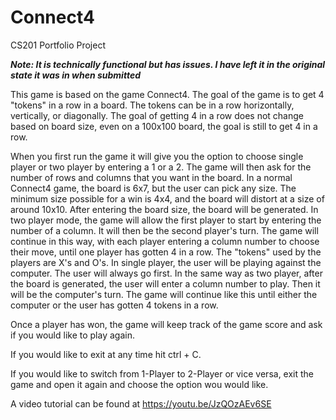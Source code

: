 # Connect4
CS201 Portfolio Project

***Note: It is technically functional but has issues. I have left it in the original state it was in when submitted***


This game is based on the game Connect4. The goal of the game is to get 4 "tokens" in a row in a board. The tokens 
can be in a row horizontally, vertically, or diagonally. The goal of getting 4 in a row does not change based on board
size, even on a 100x100 board, the goal is still to get 4 in a row. 

When you first run the game it will give you the option to choose single player or two player by entering a 1 or a 2. 
The game will then ask for the number of rows and columns that you want in the board. In a normal Connect4 game, the 
board is 6x7, but the user can pick any size. The minimum size possible for a win is 4x4, and the board will distort
at a size of around 10x10. After entering the board size, the board will be generated. In two player mode, the game 
will allow the first player to start by entering the number of a column. It will then be the second player's turn. 
The game will continue in this way, with each player entering a column number to choose their move, until one player 
has gotten 4 in a row. The "tokens" used by the players are X's and O's. In single player, the user will be playing 
against the computer. The user will always go first. In the same way as two player, after the board is generated, the 
user will enter a column number to play. Then it will be the computer's turn. The game will continue like this until 
either the computer or the user has gotten 4 tokens in a row.   

Once a player has won, the game will keep track of the game score and ask if you would like to play again. 

If you would like to exit at any time hit ctrl + C.

If you would like to switch from 1-Player to 2-Player or vice versa, exit the game and open it again and choose the option wou would like.

A video tutorial can be found at https://youtu.be/JzQOzAEv6SE
